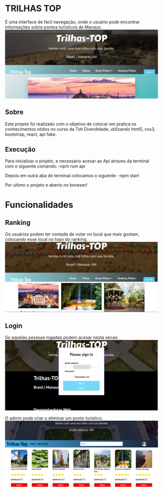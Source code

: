 # TRILHAS TOP
É uma interface de fácil navegação, onde o usuário pode encontrar informações sobre pontos turísticos de Manaus.
![home](./src/assets/images/home.png)

## Sobre
Este projeto foi realizado com o objetivo de colocar em pratica os conhecimentos otidos no curso da Toti Diverdidade, utilizando html5, css3, bootstrap, react, api fake. 

## Execução
Para inicializar o projeto, e necessario acesar ao Api atraves da terminal com o siguente comando:
-npm rum api

Depois em outra aba do terminal colocamos o siguente:
-npm start

Por ultimo o projeto e aberto no browser!

# Funcionalidades

## Ranking
Os usuários podem ter vontade de votar no local que mais gostam, colocando esse local no topo do ranking.
![ranking](./src/assets/images/ranking.png)

## Login
So aquelas pessoas logadas podem acesar nesta secao.
![login](./src/assets/images/login.png)

O admin pode criar o eliminar um ponto turistico.
![login](./src/assets/images/crude.png)